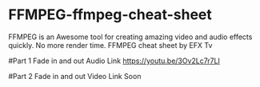 # FFMPEG-ffmpeg-cheat-sheet
FFMPEG is an Awesome tool for creating amazing video and audio effects quickly. No more render time. FFMPEG cheat sheet by EFX Tv

#Part 1 Fade in and out Audio Link 
https://youtu.be/3Ov2Lc7r7LI

#Part 2 Fade in and out Video Link
Soon
